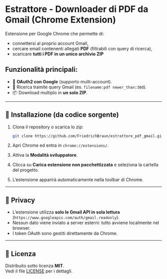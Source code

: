 # Estrattore - Downloader di PDF da Gmail (Chrome Extension)

Estensione per Google Chrome che permette di:

- connettersi al proprio account Gmail,
- cercare email contenenti allegati **PDF** (filtrabili con query di ricerca),
- scaricare **tutti i PDF in un unico archivio ZIP**

## Funzionalità principali:

- 🔑 **OAuth2 con Google** (supporto multi-account).
- 📂 Ricerca tramite query Gmail (es. `filename:pdf newer_than:30d`).
- 📦 Download multiplo in **un solo ZIP**.

---

## 🚀 Installazione (da codice sorgente)
1. Clona il repository o scarica lo zip:
   ```bash
   git clone https://github.com/FriedrichBraun/estrattore_pdf_gmail.git
   ```

2. Apri Chrome ed entra in `chrome://extensions/`.

3. Attiva la **Modalità sviluppatore**.

4. Clicca su **Carica estensione non pacchettizzata** e seleziona la cartella del progetto.

5. L’estensione apparirà automaticamente nella toolbar di Chrome.

---

## 🔐 Privacy
- L’estensione utilizza **solo le Gmail API in sola lettura** (`https://www.googleapis.com/auth/gmail.readonly`).
- Nessun dato viene inviato a server esterni: tutto avviene localmente nel browser.
- I token OAuth sono gestiti direttamente da Chrome.

---

## 📜 Licenza
Distribuito sotto licenza **MIT**.  
Vedi il file [LICENSE](LICENSE) per i dettagli.
